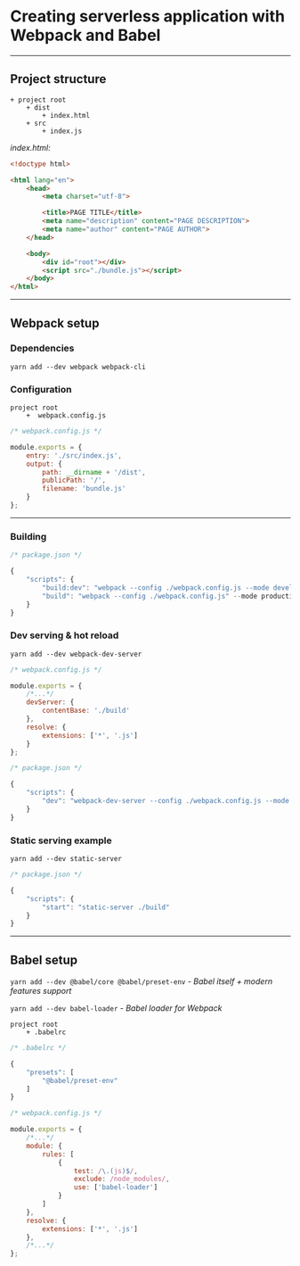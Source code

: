 # Creating serverless application with Webpack and Babel

--------------------------------------

## Project structure

```
+ project root
	+ dist
		+ index.html
	+ src
		+ index.js
```

*index.html:*
```html
<!doctype html>

<html lang="en">
	<head>
		<meta charset="utf-8">

		<title>PAGE TITLE</title>
		<meta name="description" content="PAGE DESCRIPTION">
		<meta name="author" content="PAGE AUTHOR">
	</head>

	<body>
		<div id="root"></div>
		<script src="./bundle.js"></script>
	</body>
</html>
```

-----------------------------

## Webpack setup
### Dependencies

```yarn add --dev webpack webpack-cli```

### Configuration

```
project root
	+  webpack.config.js
```

```javascript
/* webpack.config.js */

module.exports = {
	entry: './src/index.js',
	output: {
		path: __dirname + '/dist',
		publicPath: '/',
		filename: 'bundle.js'
	}
};
```

--------------------------------

### Building

```javascript
/* package.json */

{
	"scripts": {
		"build:dev": "webpack --config ./webpack.config.js --mode development",
		"build": "webpack --config ./webpack.config.js" --mode production
	}
}
```

### Dev serving & hot reload

```yarn add --dev webpack-dev-server```

```javascript
/* webpack.config.js */

module.exports = {
	/*...*/
	devServer: {
		contentBase: './build'
	},
	resolve: {
		extensions: ['*', '.js']
	}
};
```

```javascript
/* package.json */

{
	"scripts": {
		"dev": "webpack-dev-server --config ./webpack.config.js --mode development"
	}
}
```

### Static serving example

```yarn add --dev static-server```

```javascript
/* package.json */

{
	"scripts": {
		"start": "static-server ./build"
	}
}
```

--------------------------------------

## Babel setup

```yarn add --dev @babel/core @babel/preset-env``` *- Babel itself + modern features support*

```yarn add --dev babel-loader``` *- Babel loader for Webpack*

```
project root
	+ .babelrc
```

```javascript
/* .babelrc */

{
	"presets": [
		"@babel/preset-env"
	]
}
```

```javascript
/* webpack.config.js */

module.exports = {
	/*...*/
	module: {
		rules: [
			{
				test: /\.(js)$/,
				exclude: /node_modules/,
				use: ['babel-loader']
			}
		]
	},
	resolve: {
		extensions: ['*', '.js']
	},
	/*...*/
};
```
